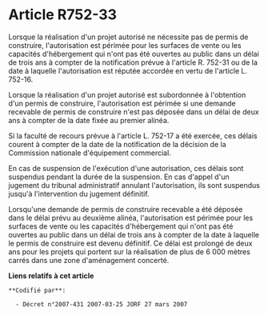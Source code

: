 # Article R752-33

Lorsque la réalisation d'un projet autorisé ne nécessite pas de permis de construire, l'autorisation est périmée pour les
surfaces de vente ou les capacités d'hébergement qui n'ont pas été ouvertes au public dans un délai de trois ans à compter de
la notification prévue à l'article R. 752-31 ou de la date à laquelle l'autorisation est réputée accordée en vertu de
l'article L. 752-16.

Lorsque la réalisation d'un projet autorisé est subordonnée à l'obtention d'un permis de construire, l'autorisation est
périmée si une demande recevable de permis de construire n'est pas déposée dans un délai de deux ans à compter de la date
fixée au premier alinéa.

Si la faculté de recours prévue à l'article L. 752-17 a été exercée, ces délais courent à compter de la date de la
notification de la décision de la Commission nationale d'équipement commercial.

En cas de suspension de l'exécution d'une autorisation, ces délais sont suspendus pendant la durée de la suspension. En cas
d'appel d'un jugement du tribunal administratif annulant l'autorisation, ils sont suspendus jusqu'à l'intervention du
jugement définitif.

Lorsqu'une demande de permis de construire recevable a été déposée dans le délai prévu au deuxième alinéa, l'autorisation est
périmée pour les surfaces de vente ou les capacités d'hébergement qui n'ont pas été ouvertes au public dans un délai de trois
ans à compter de la date à laquelle le permis de construire est devenu définitif. Ce délai est prolongé de deux ans pour les
projets qui portent sur la réalisation de plus de 6 000 mètres carrés dans une zone d'aménagement concerté.

**Liens relatifs à cet article**

	**Codifié par**:

	  - Décret n°2007-431 2007-03-25 JORF 27 mars 2007
